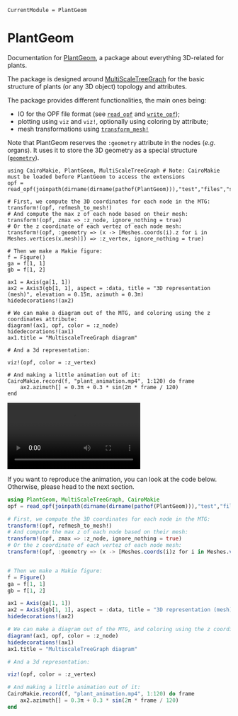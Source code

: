 ```@meta
CurrentModule = PlantGeom
```

# PlantGeom

Documentation for [PlantGeom](https://github.com/VEZY/PlantGeom.jl), a package about everything 3D-related for plants.

The package is designed around [MultiScaleTreeGraph](https://github.com/VEZY/MultiScaleTreeGraph.jl) for the basic structure of plants (or any 3D object) topology and attributes.

The package provides different functionalities, the main ones being:

- IO for the OPF file format (see [`read_opf`](@ref) and [`write_opf`](@ref));
- plotting using `viz` and `viz!`, optionally using coloring by attribute;
- mesh transformations using [`transform_mesh!`](@ref)

Note that PlantGeom reserves the `:geometry` attribute in the nodes (*e.g.* organs). It uses it to store the 3D geometry as a special structure ([`geometry`](@ref)).

```@setup animation
using CairoMakie, PlantGeom, MultiScaleTreeGraph # Note: CairoMakie must be loaded before PlantGeom to access the extensions
opf = read_opf(joinpath(dirname(dirname(pathof(PlantGeom))),"test","files","simple_plant.opf"))

# First, we compute the 3D coordinates for each node in the MTG:
transform!(opf, refmesh_to_mesh!)
# And compute the max z of each node based on their mesh:
transform!(opf, zmax => :z_node, ignore_nothing = true)
# Or the z coordinate of each vertez of each node mesh:
transform!(opf, :geometry => (x -> [Meshes.coords(i).z for i in Meshes.vertices(x.mesh)]) => :z_vertex, ignore_nothing = true)

# Then we make a Makie figure:
f = Figure()
ga = f[1, 1]
gb = f[1, 2]

ax1 = Axis(ga[1, 1])
ax2 = Axis3(gb[1, 1], aspect = :data, title = "3D representation (mesh)", elevation = 0.15π, azimuth = 0.3π)
hidedecorations!(ax2)

# We can make a diagram out of the MTG, and coloring using the z coordinates attribute:
diagram!(ax1, opf, color = :z_node)
hidedecorations!(ax1)
ax1.title = "MultiscaleTreeGraph diagram"

# And a 3d representation:

viz!(opf, color = :z_vertex)

# And making a little animation out of it:
CairoMakie.record(f, "plant_animation.mp4", 1:120) do frame
    ax2.azimuth[] = 0.3π + 0.3 * sin(2π * frame / 120)
end
```

![](plant_animation.mp4)

If you want to reproduce the animation, you can look at the code below. Otherwise, please head to the next section.

```julia
using PlantGeom, MultiScaleTreeGraph, CairoMakie
opf = read_opf(joinpath(dirname(dirname(pathof(PlantGeom))),"test","files","simple_plant.opf"))

# First, we compute the 3D coordinates for each node in the MTG:
transform!(opf, refmesh_to_mesh!)
# And compute the max z of each node based on their mesh:
transform!(opf, zmax => :z_node, ignore_nothing = true)
# Or the z coordinate of each vertez of each node mesh:
transform!(opf, :geometry => (x -> [Meshes.coords(i)z for i in Meshes.vertices(x.mesh)]) => :z_vertex, ignore_nothing = true)


# Then we make a Makie figure:
f = Figure()
ga = f[1, 1]
gb = f[1, 2]

ax1 = Axis(ga[1, 1])
ax2 = Axis3(gb[1, 1], aspect = :data, title = "3D representation (mesh)", elevation = 0.15π, azimuth = 0.3π)
hidedecorations!(ax2)

# We can make a diagram out of the MTG, and coloring using the z coordinates attribute:
diagram!(ax1, opf, color = :z_node)
hidedecorations!(ax1)
ax1.title = "MultiscaleTreeGraph diagram"

# And a 3d representation:

viz!(opf, color = :z_vertex)

# And making a little animation out of it:
CairoMakie.record(f, "plant_animation.mp4", 1:120) do frame
    ax2.azimuth[] = 0.3π + 0.3 * sin(2π * frame / 120)
end
```
